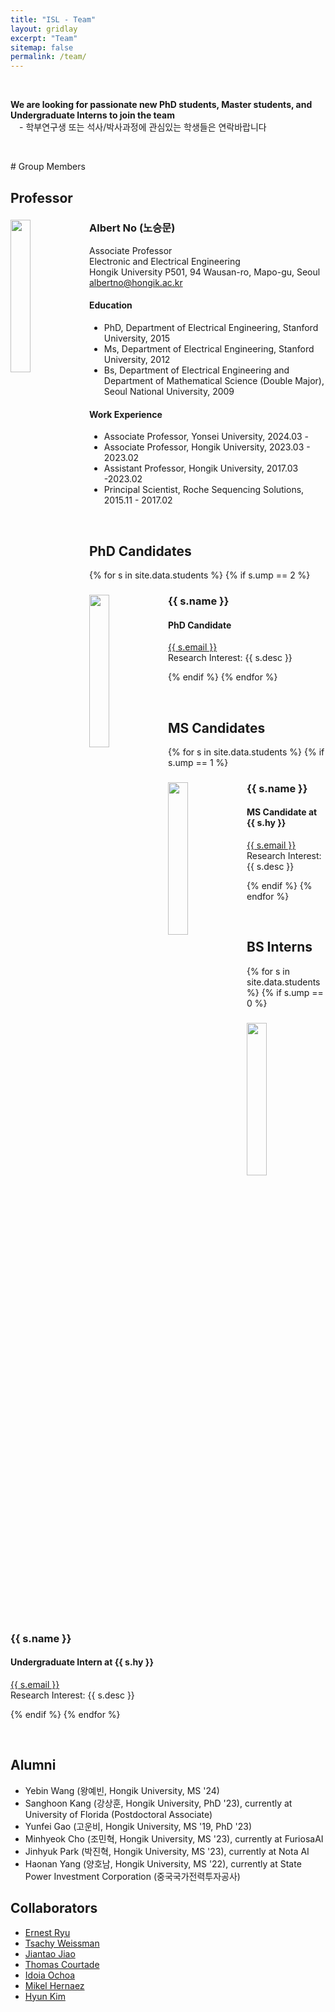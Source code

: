 ```yaml
---
title: "ISL - Team"
layout: gridlay
excerpt: "Team"
sitemap: false
permalink: /team/
---
```

<p> &nbsp;</p>
<b>We are looking for passionate new PhD students, Master students, and Undergraduate Interns to join the team</b><br />
 - 학부연구생 또는 석사/박사과정에 관심있는 학생들은 연락바랍니다

<p> &nbsp;</p>
# Group Members

## Professor
<div class="row">
  <img src="{{ site.url }}{{ site.baseurl }}/images/teampic/albert_230824.jpg" class="img-responsive" width="25%" style="float: left" />
<h3>Albert No (노승문) </h3>
Associate Professor <br />
Electronic and Electrical Engineering<br />
Hongik University P501, 94 Wausan-ro, Mapo-gu, Seoul <br />
<a href="mailto:albertno@hongik.ac.kr">albertno@hongik.ac.kr</a><br />
<h4> Education </h4>
  <ul style="overflow: hidden">
<li> PhD, Department of Electrical Engineering, Stanford University, 2015</li>
<li> Ms, Department of Electrical Engineering, Stanford University, 2012</li>
<li> Bs, Department of Electrical Engineering and Department of Mathematical Science (Double Major),
Seoul National University, 2009 </li>
</ul>
<h4> Work Experience </h4>
  <ul style="overflow: hidden">
<li> Associate Professor, Yonsei University, 2024.03 - </li>
<li> Associate Professor, Hongik University, 2023.03 - 2023.02 </li>
<li> Assistant Professor, Hongik University, 2017.03 -2023.02 </li>
<li> Principal Scientist, Roche Sequencing Solutions, 2015.11 - 2017.02</li>
</ul>
</div>


<p> &nbsp; </p>


## PhD Candidates
{% for s in site.data.students %}
{% if s.ump == 2 %}

<div class="row">
  <img src="{{ site.url }}{{ site.baseurl }}/images/teampic/{{ s.fname }}" class="img-responsive" width="25%" style="float: left" />
<h3>{{ s.name }}</h3>
<h4>PhD Candidate </h4>
<a href="mailto:{{ s.email }}">{{ s.email }}</a><br />
Research Interest: {{ s.desc }}
</div>

{% endif %}
{% endfor %}

<p> &nbsp; </p>

## MS Candidates
{% for s in site.data.students %}
{% if s.ump == 1 %}

<div class="row">
  <img src="{{ site.url }}{{ site.baseurl }}/images/teampic/{{ s.fname }}" class="img-responsive" width="25%" style="float: left" />
<h3>{{ s.name }} </h3>
<h4>MS Candidate at {{ s.hy }} </h4>
<a href="mailto:{{ s.email }}">{{ s.email }}</a><br />
Research Interest: {{ s.desc }}
</div>

{% endif %}
{% endfor %}

<p> &nbsp; </p>


## BS Interns
{% for s in site.data.students %}
{% if s.ump == 0 %}

<div class="row">
  <img src="{{ site.url }}{{ site.baseurl }}/images/teampic/{{ s.fname }}" class="img-responsive" width="25%" style="float: left" />
<h3>{{ s.name }}</h3>
<h4>Undergraduate Intern at {{ s.hy }} </h4>
<a href="mailto:{{ s.email }}">{{ s.email }}</a><br />
Research Interest: {{ s.desc }}
</div>

{% endif %}
{% endfor %}

<p> &nbsp; </p>

## Alumni
  <ul style="overflow: hidden">
<li> Yebin Wang (왕예빈, Hongik University, MS '24)  </li>
<li> Sanghoon Kang (강상훈, Hongik University, PhD '23), currently at University of Florida (Postdoctoral Associate) </li>
<li> Yunfei Gao (고운비, Hongik University, MS '19, PhD '23)</li>
<li> Minhyeok Cho (조민혁, Hongik University, MS '23), currently at FuriosaAI </li>
<li> Jinhyuk Park (박진혁, Hongik University, MS '23), currently at Nota AI </li>
<li> Haonan Yang (양호남, Hongik University, MS '22), currently at State Power Investment Corporation (중국국가전력투자공사) </li>
</ul>


## Collaborators
  <ul style="overflow: hidden">
<li><a href="http://www.math.snu.ac.kr/~ernestryu/">Ernest Ryu</a></li>
<li><a href="https://web.stanford.edu/~tsachy">Tsachy Weissman</a></li>
<li><a href="https://people.eecs.berkeley.edu/~jiantao/">Jiantao Jiao</a></li>
<li><a href="https://people.eecs.berkeley.edu/~courtade">Thomas Courtade</a></li>
<li><a href="http://idoia.ece.illinois.edu/">Idoia Ochoa</a></li>
<li><a href="http://mikelhernaez.github.io/">Mikel Hernaez</a></li>
<li><a href="https://idsl.seoultech.ac.kr/">Hyun Kim</a></li>
</ul>
